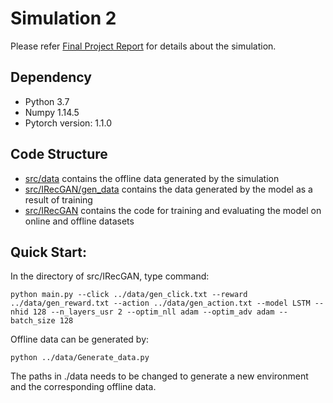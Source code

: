 # Simulation 2

Please refer [Final Project Report](../Final%20Project%20Report.pdf) for details about the simulation.

## Dependency
 - Python 3.7
 - Numpy 1.14.5
 - Pytorch version: 1.1.0

## Code Structure

- [src/data](src/data) contains the offline data generated by the simulation
- [src/IRecGAN/gen_data](src/IRecGAN/gen_data) contains the data generated by the model as a result of training
- [src/IRecGAN](src/IRecGAN) contains the code for training and evaluating the model on online and offline datasets 
 
## Quick Start: 
In the directory of src/IRecGAN, type command: 

```
python main.py --click ../data/gen_click.txt --reward ../data/gen_reward.txt --action ../data/gen_action.txt --model LSTM --nhid 128 --n_layers_usr 2 --optim_nll adam --optim_adv adam --batch_size 128
```

Offline data can be generated by: 
```
python ../data/Generate_data.py
```

The paths in ./data needs to be changed to generate a new environment and the corresponding offline data.
